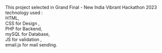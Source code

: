 This project selected in Grand Final - New India Vibrant Hackathon 2023
<br />
technology used : <br />
HTML,<br />
CSS for Design ,<br />
PHP  for Backend,<br />
mySQL for Database,<br />
JS for validation ,<br />
email.js for mail sending.<br />

